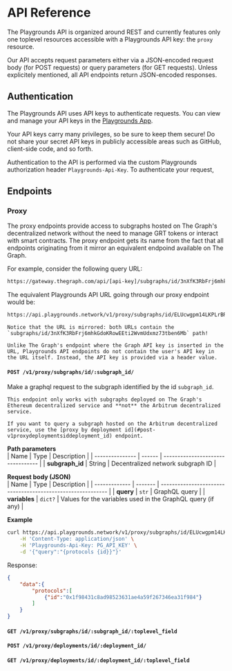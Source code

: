 # API Reference
The Playgrounds API is organized around REST and currently features only one toplevel resources accessible with a Playgrounds API key: the `proxy` resource.

Our API accepts request parameters either via a JSON-encoded request body (for POST requests) or query parameters (for GET requests). Unless explicitely mentioned, all API endpoints return JSON-encoded responses.

## Authentication
The Playgrounds API uses API keys to authenticate requests. You can view and manage your API keys in the [Playgrounds App](https://app.playgrounds.network).

Your API keys carry many privileges, so be sure to keep them secure! Do not share your secret API keys in publicly accessible areas such as GitHub, client-side code, and so forth.

Authentication to the API is performed via the custom Playgrounds authorization header `Playgrounds-Api-Key`. To authenticate your request, 

## Endpoints
### Proxy
The proxy endpoints provide access to subgraphs hosted on The Graph's decentralized network without the need to manage GRT tokens or interact with smart contracts. The proxy endpoint gets its name from the fact that all endpoints originating from it mirror an equivalent endpoind available on The Graph.

For example, consider the following query URL:
```bash
https://gateway.thegraph.com/api/[api-key]/subgraphs/id/3nXfK3RbFrj6mhkGdoKRowEEti2WvmUdxmz73tben6Mb
```

The equivalent Playgrounds API URL going through our proxy endpoint would be:
```bash
https://api.playgrounds.network/v1/proxy/subgraphs/id/ELUcwgpm14LKPLrBRuVvPvNKHQ9HvwmtKgKSH6123cr7
```

```{note}
Notice that the URL is mirrored: both URLs contain the `subgraphs/id/3nXfK3RbFrj6mhkGdoKRowEEti2WvmUdxmz73tben6Mb` path!
```

```{important}
Unlike The Graph's endpoint where the Graph API key is inserted in the URL, Playgrounds API endpoints do not contain the user's API key in the URL itself. Instead, the API key is provided via a header value.
```

#### `POST /v1/proxy/subgraphs/id/:subgraph_id/`
Make a graphql request to the subgraph identified by the id `subgraph_id`.

```{important}
This endpoint only works with subgraphs deployed on The Graph's Ethereum decentralized service and **not** the Arbitrum decentralized service.

If you want to query a subgraph hosted on the Arbitrum decentralized service, use the [proxy by deployment id](#post-v1proxydeploymentsiddeployment_id) endpoint.
```

<div style="width:100%">

**Path parameters**<br>
| Name            | Type   | Description                       |
| --------------- | ------ | --------------------------------- |
| **subgraph_id** | String | Decentralized network subgraph ID |
</div>

<div style="width:100%">

**Request body (JSON)**<br>
| Name          | Type    | Description                                                 |
| ------------- | ------- | ----------------------------------------------------------- |
| **query**     | `str`   | GraphQL query                                               |
| **variables** | `dict?` | Values for the variables used in the GraphQL query (if any) |
</div>

**Example**<br>
```bash
curl https://api.playgrounds.network/v1/proxy/subgraphs/id/ELUcwgpm14LKPLrBRuVvPvNKHQ9HvwmtKgKSH6123cr7 \
    -H 'Content-Type: application/json' \
    -H 'Playgrounds-Api-Key: PG_API_KEY' \
    -d '{"query":"{protocols {id}}"}'
```

Response:
```json
{
    "data":{
        "protocols":[
            {"id":"0x1f98431c8ad98523631ae4a59f267346ea31f984"}
        ]
    }
}
```

#### `GET /v1/proxy/subgraphs/id/:subgraph_id/:toplevel_field`


#### `POST /v1/proxy/deployments/id/:deployment_id/`
#### `GET /v1/proxy/deployments/id/:deployment_id/:toplevel_field`